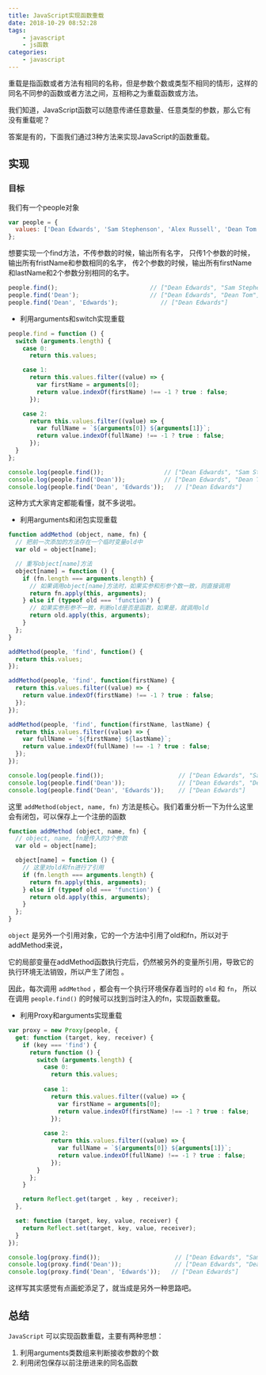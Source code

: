 ```yaml
---
title: JavaScript实现函数重载
date: 2018-10-29 08:52:28
tags:
	- javascript
	- js函数
categories:
	- javascript	
---
```




重载是指函数或者方法有相同的名称，但是参数个数或类型不相同的情形，这样的同名不同参的函数或者方法之间，互相称之为重载函数或方法。


我们知道，JavaScript函数可以随意传递任意数量、任意类型的参数，那么它有没有重载呢？


答案是有的，下面我们通过3种方法来实现JavaScript的函数重载。


## 实现

### 目标

我们有一个people对象

```js
var people = {
  values: ['Dean Edwards', 'Sam Stephenson', 'Alex Russell', 'Dean Tom']
};
```

想要实现一个find方法，不传参数的时候，输出所有名字，
只传1个参数的时候，输出所有fristName和参数相同的名字，
传2个参数的时候，输出所有firstName和lastName和2个参数分别相同的名字。

```js
people.find();                          // ["Dean Edwards", "Sam Stephenson", "Alex Russell", "Dean Tom"]
people.find('Dean');                    // ["Dean Edwards", "Dean Tom"]
people.find('Dean', 'Edwards');            // ["Dean Edwards"]
```


- 利用arguments和switch实现重载

```js
people.find = function () {
  switch (arguments.length) {
    case 0:
      return this.values;

    case 1:
      return this.values.filter((value) => {
        var firstName = arguments[0];
        return value.indexOf(firstName) !== -1 ? true : false;
      });

    case 2:
      return this.values.filter((value) => {
        var fullName = `${arguments[0]} ${arguments[1]}`;
        return value.indexOf(fullName) !== -1 ? true : false;
      });
  }
};

console.log(people.find());                 // ["Dean Edwards", "Sam Stephenson", "Alex Russell", "Dean Tom"]
console.log(people.find('Dean'));           // ["Dean Edwards", "Dean Tom"]
console.log(people.find('Dean', 'Edwards'));   // ["Dean Edwards"]
```

这种方式大家肯定都能看懂，就不多说啦。


- 利用arguments和闭包实现重载

```js
function addMethod (object, name, fn) {
  // 把前一次添加的方法存在一个临时变量old中
  var old = object[name];

  // 重写object[name]方法
  object[name] = function () {
    if (fn.length === arguments.length) {
      // 如果调用object[name]方法时，如果实参和形参个数一致，则直接调用
      return fn.apply(this, arguments);
    } else if (typeof old === 'function') {
      // 如果实参形参不一致，判断old是否是函数，如果是，就调用old
      return old.apply(this, arguments);
    }
  };
}

addMethod(people, 'find', function() {
  return this.values;
});

addMethod(people, 'find', function(firstName) {
  return this.values.filter((value) => {
    return value.indexOf(firstName) !== -1 ? true : false;
  });
});

addMethod(people, 'find', function(firstName, lastName) {
  return this.values.filter((value) => {
    var fullName = `${firstName} ${lastName}`;
    return value.indexOf(fullName) !== -1 ? true : false;
  });
});

console.log(people.find());                     // ["Dean Edwards", "Sam Stephenson", "Alex Russell", "Dean Tom"]
console.log(people.find('Dean'));               // ["Dean Edwards", "Dean Tom"]
console.log(people.find('Dean', 'Edwards'));    // ["Dean Edwards"]
```

这里 `addMethod(object, name, fn)` 方法是核心。我们着重分析一下为什么这里会有闭包，可以保存上一个注册的函数


```js
function addMethod (object, name, fn) {
  // object, name, fn是传入的3个参数
  var old = object[name];

  object[name] = function () {
    // 这里对old和fn进行了引用
    if (fn.length === arguments.length) {
      return fn.apply(this, arguments);
    } else if (typeof old === 'function') {
      return old.apply(this, arguments);
    }
  };
}
```


`object` 是另外一个引用对象，它的一个方法中引用了old和fn，所以对于addMethod来说，

它的局部变量在addMethod函数执行完后，仍然被另外的变量所引用，导致它的 执行环境无法销毁，所以产生了闭包 。


因此，每次调用 `addMethod` ，都会有一个执行环境保存着当时的 `old` 和 `fn`，
所以在调用 `people.find()` 的时候可以找到当时注入的fn，实现函数重载。


- 利用Proxy和arguments实现重载

```js
var proxy = new Proxy(people, {
  get: function (target, key, receiver) {
    if (key === 'find') {
      return function () {
        switch (arguments.length) {
          case 0:
            return this.values;
      
          case 1:
            return this.values.filter((value) => {
              var firstName = arguments[0];
              return value.indexOf(firstName) !== -1 ? true : false;
            });
      
          case 2:
            return this.values.filter((value) => {
              var fullName = `${arguments[0]} ${arguments[1]}`;
              return value.indexOf(fullName) !== -1 ? true : false;
            });
        }
      };
    }

    return Reflect.get(target , key , receiver);
  },

  set: function (target, key, value, receiver) {
    return Reflect.set(target, key, value, receiver);
  }
});

console.log(proxy.find());                     // ["Dean Edwards", "Sam Stephenson", "Alex Russell", "Dean Tom"]
console.log(proxy.find('Dean'));               // ["Dean Edwards", "Dean Tom"]
console.log(proxy.find('Dean', 'Edwards'));   // ["Dean Edwards"]
```

这样写其实感觉有点画蛇添足了，就当成是另外一种思路吧。


## 总结

`JavaScript` 可以实现函数重载，主要有两种思想：

1. 利用arguments类数组来判断接收参数的个数
2. 利用闭包保存以前注册进来的同名函数